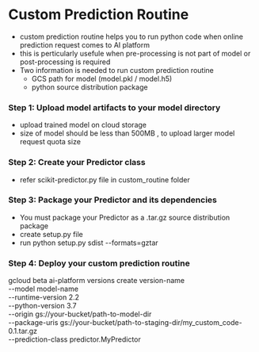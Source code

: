 # Custom Prediction Routine 

- custom prediction routine helps you to run python code when online prediction request comes to AI platform 
- this is perticularly usefule when pre-processing is not part of model or post-processing is required
- Two information is needed to run custom prediction routine 
  - GCS path for model (model.pkl / model.h5)
  - python source distribution package 

### Step 1: Upload model artifacts to your model directory
- upload trained model on cloud storage 
- size of model should be less than 500MB , to upload larger model request quota size

### Step 2: Create your Predictor class
- refer scikit-predictor.py file in custom_routine folder 

### Step 3: Package your Predictor and its dependencies
- You must package your Predictor as a .tar.gz source distribution package
- create setup.py file
- run python setup.py sdist --formats=gztar

### Step 4: Deploy your custom prediction routine

gcloud beta ai-platform versions create version-name \
  --model model-name \
  --runtime-version 2.2 \
  --python-version 3.7 \
  --origin gs://your-bucket/path-to-model-dir \
  --package-uris gs://your-bucket/path-to-staging-dir/my_custom_code-0.1.tar.gz \
  --prediction-class predictor.MyPredictor


